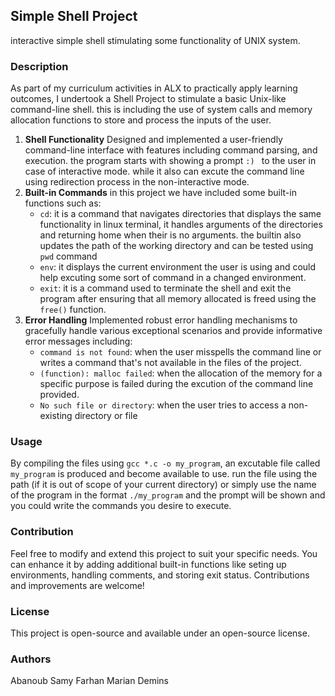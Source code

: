 ## Simple Shell Project
interactive simple shell stimulating some functionality of UNIX system.
### Description
As part of my curriculum activities in ALX to practically apply learning outcomes, I undertook a Shell Project to stimulate a basic Unix-like command-line shell. this is including the use of system calls and memory allocation functions to store and process the inputs of the user.
1. **Shell Functionality**
Designed and implemented a user-friendly command-line interface with features including command parsing, and execution. the program starts with showing a prompt `:) ` to the user in case of interactive mode. while it also can excute the command line using redirection process in the non-interactive mode.
2. **Built-in Commands**
in this project we have included some built-in functions such as:
   - `cd`: it is a command that navigates directories that displays the same functionality in linux terminal, it handles arguments of the directories and returning home when their is no arguments. the builtin also updates the path of the working directory and can be tested using `pwd` command
   - `env`: it displays the current environment the user is using and could help excuting some sort of command in a changed environment.
   - `exit`: it is a command used to terminate the shell and exit the program after ensuring that all memory allocated is freed using the `free()` function.
3. **Error Handling** 
Implemented robust error handling mechanisms to gracefully handle various exceptional scenarios and provide informative error messages including:
   - `command is not found`: when the user misspells the command line or writes a command that's not available in the files of the project.
   - `(function): malloc failed`: when the allocation of the memory for a specific purpose is failed during the excution of the command line provided.
   - `No such file or directory`: when the user tries to access a non-existing directory or file

### Usage
By compiling the files using `gcc *.c -o my_program`, an excutable file called `my_program` is produced and become available to use. run the file using the path (if it is out of scope of your current directory) or simply use the name of the program in the format `./my_program` and the prompt will be shown and you could write the commands you desire to execute.

### Contribution
Feel free to modify and extend this project to suit your specific needs. You can enhance it by adding additional built-in functions like seting up environments, handling comments, and storing exit status. Contributions and improvements are welcome!

### License
This project is open-source and available under an open-source license.

### Authors
Abanoub Samy Farhan
Marian Demins
